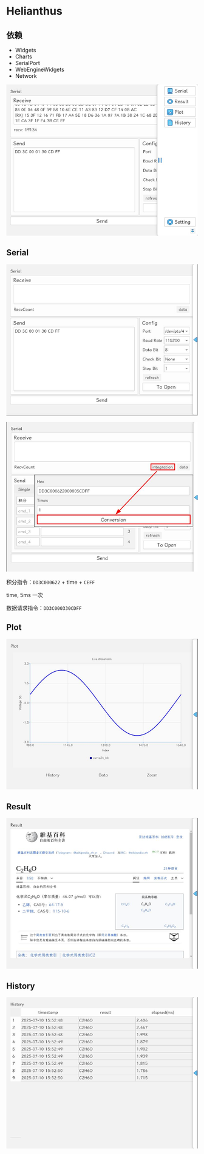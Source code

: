 # Helianthus

## 依赖

- Widgets
- Charts
- SerialPort
- WebEngineWidgets
- Network

![Main](./README/Main.jpg)

## Serial

![Serial](./README/Serial.jpg)

![Serial-integration](./README/Serial_integration.jpg)

积分指令：`DD3C000622` + time + `CEFF`

time, 5ms 一次

数据请求指令：`DD3C000330CDFF`

## Plot

![Plot](./README/Plot.jpg)

## Result

![Result](./README/Result.jpg)

## History

![History](./README/History.jpg)
